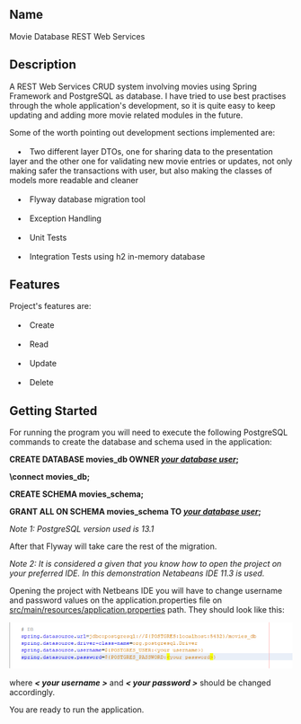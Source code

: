 ## Name

Movie Database REST Web Services

## Description

A REST Web Services CRUD system involving movies using Spring Framework and PostgreSQL as database. I have tried to use best practises through the whole application's development, so it is quite easy
to keep updating and adding more movie related modules in the future.

Some of the worth pointing out development sections implemented are:\
\
&emsp;&#8226;&emsp;Two different layer DTOs, one for sharing data to the presentation layer and the other one for validating new movie entries or updates,
not only making safer the transactions with user, but also making the classes of models more readable and cleaner\
\
&emsp;&#8226;&emsp;Flyway database migration tool\
\
&emsp;&#8226;&emsp;Exception Handling\
\
&emsp;&#8226;&emsp;Unit Tests\
\
&emsp;&#8226;&emsp;Integration Tests using h2 in-memory database

## Features

Project's features are:\
\
&emsp;&#8226;&emsp;Create <Entity>\
\
&emsp;&#8226;&emsp;Read <Entity>\
\
&emsp;&#8226;&emsp;Update <Entity>\
\
&emsp;&#8226;&emsp;Delete <Entity>

## Getting Started

For running the program you will need to execute the following PostgreSQL commands to create the database and schema used in the application: 

**CREATE DATABASE movies_db OWNER <ins>*your database user*</ins>;**

**\connect movies_db;**

**CREATE SCHEMA movies_schema;**

**GRANT ALL ON SCHEMA movies_schema TO <ins>*your database user*</ins>;**

*Note 1: PostgreSQL version used is 13.1*

After that Flyway will take care the rest of the migration.

*Note 2: It is considered a given that you know how to open the project on your preferred IDE. In this demonstration Netabeans IDE 11.3 is used.*

Opening the project with Netbeans IDE you will have to change username and password values on the application.properties file on <ins>src/main/resources/application.properties</ins> path. They should look like this:

<img src="screenshots/username-and-password.PNG"/>

where ***< your username >*** and ***< your password >*** should be changed accordingly.

You are ready to run the application.

